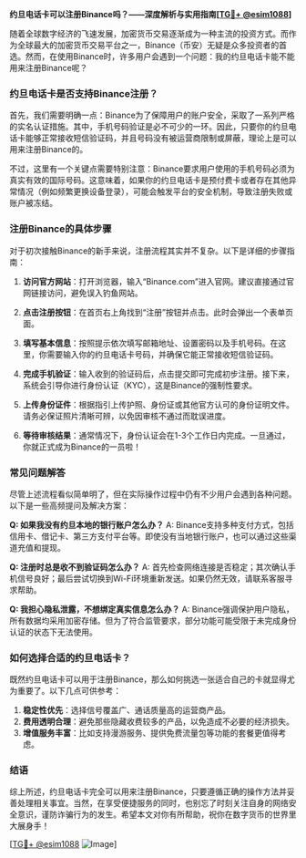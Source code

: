 **约旦电话卡可以注册Binance吗？——深度解析与实用指南[[TG💪+ @esim1088](https://t.me/s/esim1088)]**

随着全球数字经济的飞速发展，加密货币交易逐渐成为一种主流的投资方式。而作为全球最大的加密货币交易平台之一，Binance（币安）无疑是众多投资者的首选。然而，在使用Binance时，许多用户会遇到一个问题：我的约旦电话卡能不能用来注册Binance呢？

### 约旦电话卡是否支持Binance注册？

首先，我们需要明确一点：Binance为了保障用户的账户安全，采取了一系列严格的实名认证措施。其中，手机号码验证是必不可少的一环。因此，只要你的约旦电话卡能够正常接收短信验证码，并且号码没有被运营商限制或屏蔽，理论上是可以用来注册Binance的。

不过，这里有一个关键点需要特别注意：Binance要求用户使用的手机号码必须为真实有效的国际号码。这意味着，如果你的约旦电话卡是预付费卡或者存在其他异常情况（例如频繁更换设备登录），可能会触发平台的安全机制，导致注册失败或账户被冻结。

### 注册Binance的具体步骤

对于初次接触Binance的新手来说，注册流程其实并不复杂。以下是详细的步骤指南：

1. **访问官方网站**：打开浏览器，输入“Binance.com”进入官网。建议直接通过官网链接访问，避免误入钓鱼网站。
   
2. **点击注册按钮**：在首页右上角找到“注册”按钮并点击。此时会弹出一个表单页面。

3. **填写基本信息**：按照提示依次填写邮箱地址、设置密码以及手机号码。在这里，你需要输入你的约旦电话卡号码，并确保它能正常接收短信验证码。

4. **完成手机验证**：输入收到的验证码后，点击提交即可完成初步注册。接下来，系统会引导你进行身份认证（KYC），这是Binance的强制性要求。

5. **上传身份证件**：根据指引上传护照、身份证或其他官方认可的身份证明文件。请务必保证照片清晰可辨，以免因审核不通过而耽误进度。

6. **等待审核结果**：通常情况下，身份认证会在1-3个工作日内完成。一旦通过，你就正式成为Binance的一员啦！

### 常见问题解答

尽管上述流程看似简单明了，但在实际操作过程中仍有不少用户会遇到各种问题。以下是一些高频提问及解决方案：

**Q: 如果我没有约旦本地的银行账户怎么办？**
A: Binance支持多种支付方式，包括信用卡、借记卡、第三方支付平台等。即使没有当地银行账户，也可以通过这些渠道充值和提现。

**Q: 注册时总是收不到验证码怎么办？**
A: 首先检查网络连接是否稳定；其次确认手机信号良好；最后尝试切换到Wi-Fi环境重新发送。如果仍然无效，请联系客服寻求帮助。

**Q: 我担心隐私泄露，不想绑定真实信息怎么办？**
A: Binance强调保护用户隐私，所有数据均采用加密存储。但为了符合监管要求，部分功能可能受限于未完成身份认证的状态下无法使用。

### 如何选择合适的约旦电话卡？

既然约旦电话卡可以用于注册Binance，那么如何挑选一张适合自己的卡就显得尤为重要了。以下几点可供参考：

1. **稳定性优先**：选择信号覆盖广、通话质量高的运营商产品。
2. **费用透明合理**：避免那些隐藏收费较多的产品，以免造成不必要的经济损失。
3. **增值服务丰富**：比如支持漫游服务、提供免费流量包等功能的套餐更值得考虑。

### 结语

综上所述，约旦电话卡完全可以用来注册Binance，只要遵循正确的操作方法并妥善处理相关事宜。当然，在享受便捷服务的同时，也别忘了时刻关注自身的网络安全意识，谨防诈骗行为的发生。希望本文对你有所帮助，祝你在数字货币的世界里大展身手！

[[TG💪+ @esim1088](https://t.me/s/esim1088) ![Image](https://i.postimg.cc/4NQfJmqS/Snipaste-2025-05-13-00-14-12.png)]